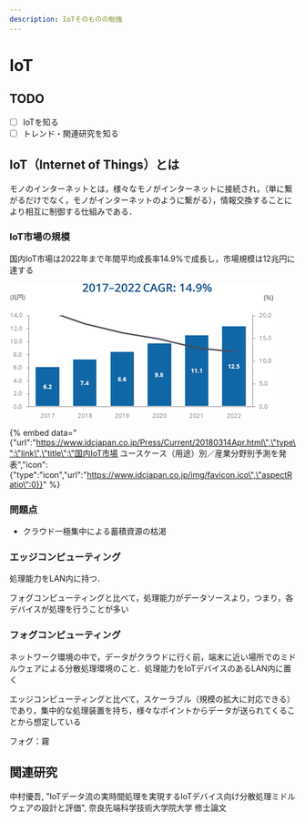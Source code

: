 ```yaml
---
description: IoTそのものの勉強
---
```


# IoT

## TODO

* [ ] IoTを知る
* [ ] トレンド・関連研究を知る

## IoT（Internet of Things）とは

モノのインターネットとは，様々なモノがインターネットに接続され，（単に繋がるだけでなく，モノがインターネットのように繋がる），情報交換することにより相互に制御する仕組みである．

### IoT市場の規模

国内IoT市場は2022年まで年間平均成長率14.9%で成長し，市場規模は12兆円に達する

![](../.gitbook/assets/20180314_1%20%281%29.png)

{% embed data="{\"url\":\"https://www.idcjapan.co.jp/Press/Current/20180314Apr.html\",\"type\":\"link\",\"title\":\"国内IoT市場 ユースケース（用途）別／産業分野別予測を発表\",\"icon\":{\"type\":\"icon\",\"url\":\"https://www.idcjapan.co.jp/img/favicon.ico\",\"aspectRatio\":0}}" %}

### 問題点

* クラウド一極集中による蓄積資源の枯渇

### エッジコンピューティング

処理能力をLAN内に持つ．

フォグコンピューティングと比べて，処理能力がデータソースより，つまり，各デバイスが処理を行うことが多い

### フォグコンピューティング

ネットワーク環境の中で，データがクラウドに行く前，端末に近い場所でのミドルウェアによる分散処理環境のこと．処理能力をIoTデバイスのあるLAN内に置く

エッジコンピューティングと比べて，スケーラブル（規模の拡大に対応できる）であり，集中的な処理装置を持ち，様々なポイントからデータが送られてくることから想定している

フォグ：霧



## 関連研究

中村優吾, "IoTデータ流の実時間処理を実現するIoTデバイス向け分散処理ミドルウェアの設計と評価", 奈良先端科学技術大学院大学 修士論文

